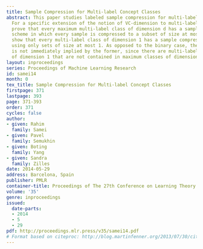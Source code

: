 ```yaml
---
title: Sample Compression for Multi-label Concept Classes
abstract: This paper studies labeled sample compression for multi-label concept classes.
  For a specific extension of the notion of VC-dimension to multi-label classes, we
  prove that every maximum multi-label class of dimension d has a sample compression
  scheme in which every sample is compressed to a subset of size at most d. We further
  show that every multi-label class of dimension 1 has a sample compression scheme
  using only sets of size at most 1. As opposed to the binary case, the latter result
  is not immediately implied by the former, since there are multi-label concept classes
  of dimension 1 that are not contained in maximum classes of dimension 1.
layout: inproceedings
series: Proceedings of Machine Learning Research
id: samei14
month: 0
tex_title: Sample Compression for Multi-label Concept Classes
firstpage: 371
lastpage: 393
page: 371-393
order: 371
cycles: false
author:
- given: Rahim
  family: Samei
- given: Pavel
  family: Semukhin
- given: Boting
  family: Yang
- given: Sandra
  family: Zilles
date: 2014-05-29
address: Barcelona, Spain
publisher: PMLR
container-title: Proceedings of The 27th Conference on Learning Theory
volume: '35'
genre: inproceedings
issued:
  date-parts:
  - 2014
  - 5
  - 29
pdf: http://proceedings.mlr.press/v35/samei14.pdf
# Format based on citeproc: http://blog.martinfenner.org/2013/07/30/citeproc-yaml-for-bibliographies/
---
```

